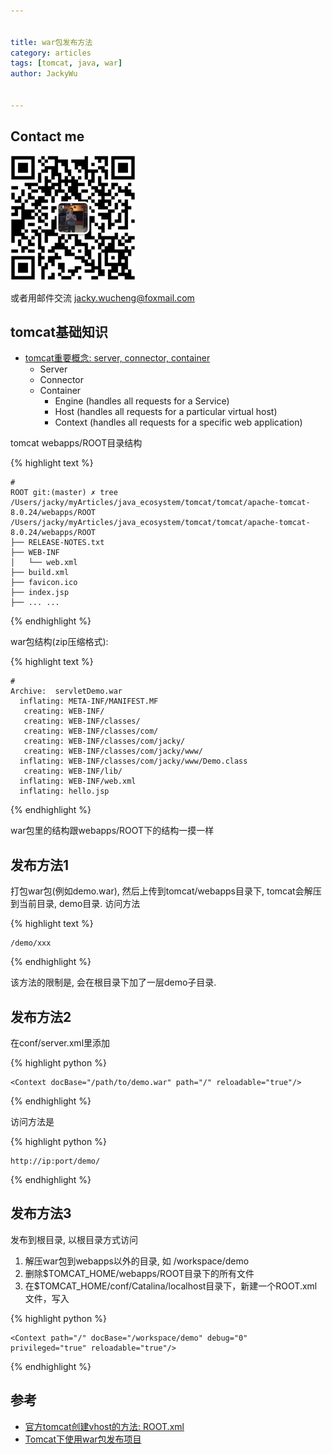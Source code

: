 ```yaml
---

   
title: war包发布方法
category: articles  
tags: [tomcat, java, war]  
author: JackyWu  
  

---
```


## Contact me

![](/assets/images/weixin-pic-jackywu.jpg)

或者用邮件交流 <a href="mailto:jacky.wucheng@foxmail.com">jacky.wucheng@foxmail.com</a> 

## tomcat基础知识

- [tomcat重要概念: server, connector, container](https://tomcat.apache.org/tomcat-7.0-doc/config/index.html)
    - Server
    - Connector
    - Container
        - Engine (handles all requests for a Service)
        - Host (handles all requests for a particular virtual host)
        - Context (handles all requests for a specific web application)

tomcat webapps/ROOT目录结构

    
{% highlight text %} 
    
    #
    ROOT git:(master) ✗ tree /Users/jacky/myArticles/java_ecosystem/tomcat/tomcat/apache-tomcat-8.0.24/webapps/ROOT
    /Users/jacky/myArticles/java_ecosystem/tomcat/tomcat/apache-tomcat-8.0.24/webapps/ROOT
    ├── RELEASE-NOTES.txt
    ├── WEB-INF
    │   └── web.xml
    ├── build.xml
    ├── favicon.ico
    ├── index.jsp
    ├── ... ...

{% endhighlight %} 


war包结构(zip压缩格式):


{% highlight text %} 

    #
    Archive:  servletDemo.war
      inflating: META-INF/MANIFEST.MF
       creating: WEB-INF/
       creating: WEB-INF/classes/
       creating: WEB-INF/classes/com/
       creating: WEB-INF/classes/com/jacky/
       creating: WEB-INF/classes/com/jacky/www/
      inflating: WEB-INF/classes/com/jacky/www/Demo.class
       creating: WEB-INF/lib/
      inflating: WEB-INF/web.xml
      inflating: hello.jsp

{% endhighlight %} 


war包里的结构跟webapps/ROOT下的结构一摸一样


## 发布方法1

打包war包(例如demo.war), 然后上传到tomcat/webapps目录下, tomcat会解压到当前目录, demo目录.
访问方法


{% highlight text %} 
    
    /demo/xxx

{% endhighlight %} 


该方法的限制是, 会在根目录下加了一层demo子目录.


## 发布方法2

在conf/server.xml里添加


{% highlight python %} 

    <Context docBase="/path/to/demo.war" path="/" reloadable="true"/>

{% endhighlight %} 


访问方法是


{% highlight python %} 

    http://ip:port/demo/
    
{% endhighlight %} 


## 发布方法3

发布到根目录, 以根目录方式访问

1. 解压war包到webapps以外的目录, 如 /workspace/demo
2. 删除$TOMCAT_HOME/webapps/ROOT目录下的所有文件
3. 在$TOMCAT_HOME/conf/Catalina/localhost目录下，新建一个ROOT.xml文件，写入


{% highlight python %} 

    <Context path="/" docBase="/workspace/demo" debug="0"   privileged="true" reloadable="true"/>

{% endhighlight %} 



## 参考

- [官方tomcat创建vhost的方法: ROOT.xml](https://tomcat.apache.org/tomcat-7.0-doc/virtual-hosting-howto.html)
- [Tomcat下使用war包发布项目](http://blog.csdn.net/wy818/article/details/7240294)
